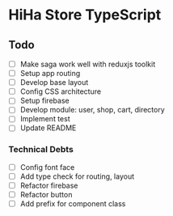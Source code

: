 # HiHa Store TypeScript

## Todo

- [ ] Make saga work well with reduxjs toolkit
- [ ] Setup app routing
- [ ] Develop base layout
- [ ] Config CSS architecture
- [ ] Setup firebase
- [ ] Develop module: user, shop, cart, directory
- [ ] Implement test
- [ ] Update README

### Technical Debts

- [ ] Config font face
- [ ] Add type check for routing, layout
- [ ] Refactor firebase
- [ ] Refactor button
- [ ] Add prefix for component class
